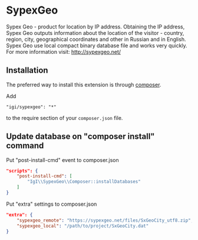 SypexGeo
==========

Sypex Geo - product for location by IP address.
Obtaining the IP address, Sypex Geo outputs information about the location of the visitor - country, region, city,
geographical coordinates and other in Russian and in English.
Sypex Geo use local compact binary database file and works very quickly.
For more information visit: http://sypexgeo.net/

Installation
------------

The preferred way to install this extension is through [composer](http://getcomposer.org/download/).

Add

```
"igi/sypexgeo": "*"
```

to the require section of your `composer.json` file.


Update database on "composer install" command
------------
Put "post-install-cmd" event to composer.json
```json
"scripts": {
    "post-install-cmd": [
        "IgI\\SypexGeo\\Composer::installDatabases"
    ]
}
```
Put "extra" settings to composer.json
```json
"extra": {
    "sypexgeo_remote": "https://sypexgeo.net/files/SxGeoCity_utf8.zip",
    "sypexgeo_local": "/path/to/project/SxGeoCity.dat"
}
```